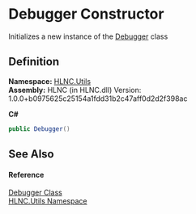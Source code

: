 # Debugger Constructor


Initializes a new instance of the <a href="T_HLNC_Utils_Debugger">Debugger</a> class



## Definition
**Namespace:** <a href="N_HLNC_Utils">HLNC.Utils</a>  
**Assembly:** HLNC (in HLNC.dll) Version: 1.0.0+b0975625c25154a1fdd31b2c47aff0d2d2f398ac

**C#**
``` C#
public Debugger()
```



## See Also


#### Reference
<a href="T_HLNC_Utils_Debugger">Debugger Class</a>  
<a href="N_HLNC_Utils">HLNC.Utils Namespace</a>  
